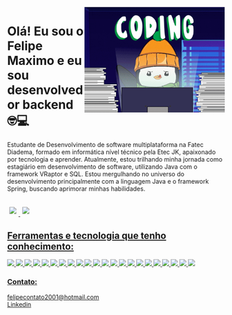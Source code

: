 <img src="banner.gif" width = "325px" align="right">

# Olá! Eu sou o Felipe Maximo e eu sou desenvolvedor backend 🤓💻

Estudante de Desenvolvimento de software multiplataforma na Fatec Diadema, formado em informática nível técnico pela Etec JK, apaixonado por tecnologia e aprender. Atualmente, estou trilhando minha jornada como estagiário em desenvolvimento de software, utilizando Java com o framework VRaptor e SQL. Estou mergulhando no universo do desenvolvimento principalmente com a linguagem Java e o framework Spring, buscando aprimorar minhas habilidades. 

##

<div>
    <a href="https://github.com/felipemaximo01">
    <img src="https://github-readme-stats.vercel.app/api?username=felipemaximo01&show_icons=true&theme=dracula" style="margin: 1%"/>
    <img src="https://github-readme-stats.vercel.app/api/top-langs/?username=felipemaximo01&layout=compact&theme=dracula" style="margin: 1%"/>
</div>

## Ferramentas e tecnologia que tenho conhecimento:
<div>
<img src="https://cdn.jsdelivr.net/gh/devicons/devicon/icons/java/java-original-wordmark.svg" width="50px" /> 
<img src="https://cdn.jsdelivr.net/gh/devicons/devicon/icons/kotlin/kotlin-original-wordmark.svg" width="50px" />
<img src="https://cdn.jsdelivr.net/gh/devicons/devicon/icons/javascript/javascript-original.svg" width="50px"/>
<img src="https://cdn.jsdelivr.net/gh/devicons/devicon/icons/python/python-original-wordmark.svg" width="50px"/>
<img src="https://cdn.jsdelivr.net/gh/devicons/devicon/icons/csharp/csharp-original.svg" width="50px"/>
<img src="https://cdn.jsdelivr.net/gh/devicons/devicon/icons/html5/html5-original.svg" width="50px" />
<img src="https://cdn.jsdelivr.net/gh/devicons/devicon/icons/css3/css3-original.svg" width="50px"/>
<img src="https://cdn.jsdelivr.net/gh/devicons/devicon/icons/spring/spring-original.svg" width="50px"/>
<img src="https://cdn.jsdelivr.net/gh/devicons/devicon/icons/react/react-original-wordmark.svg" width="50px"/>
<img src="https://cdn.jsdelivr.net/gh/devicons/devicon/icons/nodejs/nodejs-original-wordmark.svg" width="50px"/>
<img src="https://cdn.jsdelivr.net/gh/devicons/devicon/icons/microsoftsqlserver/microsoftsqlserver-plain-wordmark.svg" width="50px"/>
<img src="https://cdn.jsdelivr.net/gh/devicons/devicon/icons/mysql/mysql-original-wordmark.svg" width="50px" />
<img src="https://cdn.jsdelivr.net/gh/devicons/devicon/icons/postgresql/postgresql-original-wordmark.svg" width="50px" />
<img src="https://cdn.jsdelivr.net/gh/devicons/devicon/icons/sqlite/sqlite-original-wordmark.svg" width="50px"/>
<img src="https://cdn.jsdelivr.net/gh/devicons/devicon/icons/mongodb/mongodb-original.svg" width="50px"/>
<img src="https://cdn.jsdelivr.net/gh/devicons/devicon/icons/androidstudio/androidstudio-original-wordmark.svg" width="50px"/>
<img src="https://cdn.jsdelivr.net/gh/devicons/devicon/icons/vscode/vscode-original-wordmark.svg" width="50px"/>
<img src="https://cdn.jsdelivr.net/gh/devicons/devicon/icons/intellij/intellij-original-wordmark.svg" width="50px"/>
<img src="https://cdn.jsdelivr.net/gh/devicons/devicon/icons/git/git-original.svg" width="50px"/>  
<img src="https://cdn.jsdelivr.net/gh/devicons/devicon/icons/github/github-original-wordmark.svg" width="50px" />       
<img src="https://cdn.jsdelivr.net/gh/devicons/devicon/icons/tomcat/tomcat-original-wordmark.svg" width="50px"/>
<img src="https://cdn.jsdelivr.net/gh/devicons/devicon/icons/docker/docker-original-wordmark.svg" width="50px"/>       
</div>       
          
### Contato:
felipecontato2001@hotmail.com<br>
[Linkedin](https://www.linkedin.com/in/felipemaximo01/)
